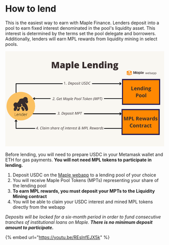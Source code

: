 # How to lend

This is the easiest way to earn with Maple Finance. Lenders deposit into a pool to earn fixed interest denominated in the pool's liquidity asset. This interest is determined by the terms set the pool delegate and borrowers. Additionally, lenders will earn MPL rewards from liquidity mining in select pools.

![](../.gitbook/assets/maple-lending.png)

Before lending, you will need to prepare USDC in your Metamask wallet and ETH for gas payments. **You will not need MPL tokens to participate in lending.**

1. Deposit USDC on the [Maple webapp](https://app.maple.finance/#/liquidity) to a lending pool of your choice
2. You will receive Maple Pool Tokens \(MPTs\) representing your share of the lending pool
3. **To earn MPL rewards, you must deposit your MPTs to the Liquidity Mining contract**
4. You will be able to claim your USDC interest and mined MPL tokens directly from the webapp

_Deposits will be locked for a six-month period in order to fund consecutive tranches of institutional loans on Maple. **There is no minimum deposit amount to participate.**_

{% embed url="https://youtu.be/REsInfEJX5k" %}

